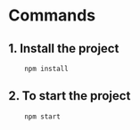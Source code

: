 # Commands

## 1. Install the project

```
    npm install
```

## 2. To start the project

```
    npm start
```



